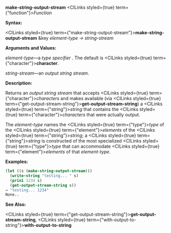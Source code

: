 **make-string-output-stream** <ClLinks styled={true} term={"function"}><i>Function</i></ClLinks> 



**Syntax:** 



<ClLinks styled={true} term={"make-string-output-stream"}><b>make-string-output-stream</b></ClLinks> &amp;key *element-type → string-stream* 



**Arguments and Values:** 



*element-type*—a *type specifier* . The default is <ClLinks styled={true} term={"character"}><b>character</b></ClLinks>. 



*string-stream*—an *output string stream*. 







 



 



**Description:** 



Returns an *output string stream* that accepts <ClLinks styled={true} term={"character"}><i>characters</i></ClLinks> and makes available (via <ClLinks styled={true} term={"get-output-stream-string"}><b>get-output-stream-string</b></ClLinks>) a <ClLinks styled={true} term={"string"}><i>string</i></ClLinks> that contains the <ClLinks styled={true} term={"character"}><i>characters</i></ClLinks> that were actually output. 



The *element-type* names the <ClLinks styled={true} term={"type"}><i>type</i></ClLinks> of the <ClLinks styled={true} term={"element"}><i>elements</i></ClLinks> of the <ClLinks styled={true} term={"string"}><i>string</i></ClLinks>; a <ClLinks styled={true} term={"string"}><i>string</i></ClLinks> is constructed of the most specialized <ClLinks styled={true} term={"type"}><i>type</i></ClLinks> that can accommodate <ClLinks styled={true} term={"element"}><i>elements</i></ClLinks> of that *element-type*. 



**Examples:**
```lisp
(let ((s (make-string-output-stream))) 
  (write-string "testing... " s) 
  (prin1 1234 s) 
  (get-output-stream-string s)) 
→ "testing... 1234" 
None.. 
```
**See Also:** 



<ClLinks styled={true} term={"get-output-stream-string"}><b>get-output-stream-string</b></ClLinks>, <ClLinks styled={true} term={"with-output-to-string"}><b>with-output-to-string</b></ClLinks> 



